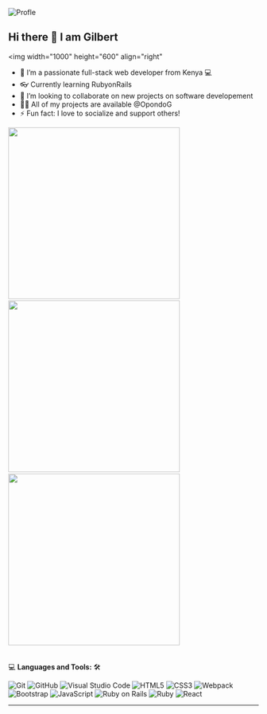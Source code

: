 ![Profle](https://camo.githubusercontent.com/2a0fa5f29d3658785cdb60ba03d07d73a97fb6c43d2e72915a5bf9c852e6f7ea/68747470733a2f2f6b6f6d617265762e636f6d2f67687076632f3f757365726e616d653d6b6170616465266c6162656c3d50726f66696c65253230766965777326636f6c6f723d306537356236267374796c653d666c6174)
## Hi there 👋 I am Gilbert
<img width="1000" height="600" align="right" 

- 🔭 I’m a passionate full-stack web developer from Kenya 💻
- 👓 Currently learning RubyonRails
- 👯 I’m looking to collaborate on new projects on software developement
- 👨‍💻 All of my projects are available @OpondoG
- ⚡ Fun fact: I love to socialize and support others!
  <br>

<div float="right" > 
  <img width="345" src="https://github-readme-stats.vercel.app/api?username=OpondoG&show_icons=true&theme=tokyonight"/> &nbsp;
  <img width="345" src="http://github-readme-streak-stats.herokuapp.com?user=OpondoG&theme=tokyonight&date_format=M%20j%5B%2C%20Y%5D"/> &nbsp;
  <img width="345" src="https://github-readme-stats.vercel.app/api/top-langs?username=OpondoG&show_icons=true&locale=en&layout=compact&theme=tokyonight"/> &nbsp;
</div>
<br>

💻 **Languages and Tools:** 🛠️<br>

![Git](https://img.shields.io/badge/-Git-000000?style=flat&logo=git&logoColor=F05032&labelColor=ffffff)
![GitHub](https://img.shields.io/badge/-GitHub-000000?style=flat&logo=github&logoColor=000000&labelColor=ffffff)
![Visual Studio Code](https://img.shields.io/badge/-VSCode-000000?style=flat&logo=visual-studio-code&labelColor=007ACC)
![HTML5](https://img.shields.io/badge/-HTML5-000000?style=flat&logo=html5&logoColor=ffffff&labelColor=E34F26)
![CSS3](https://img.shields.io/badge/-CSS3-000000?style=flat&logo=css3&logoColor=ffffff&labelColor=1572B6)
![Webpack](https://img.shields.io/badge/-Webpack-000000?style=flat&logo=webpack)
![Bootstrap](https://img.shields.io/badge/-Bootstrap-000000?style=flat&logo=bootstrap&logoColor=ffffff&labelColor=563D7C)
![JavaScript](https://img.shields.io/badge/-JavaScript-000000?style=flat&logo=javascript)
![Ruby on Rails](https://img.shields.io/badge/Ruby_on_Rails-000000?style=flat&logo=ruby-on-rails&logoColor=white)
![Ruby](https://img.shields.io/badge/Ruby-000000?style=flat&logo=ruby&logoColor=white)
![React](https://img.shields.io/badge/-React-000000?style=flat&logo=react)

---
